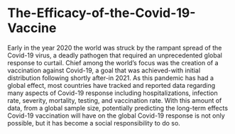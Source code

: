 # The-Efficacy-of-the-Covid-19-Vaccine

Early in the year 2020 the world was struck by the rampant spread of the Covid-19 virus, a deadly pathogen that required an unprecedented global response to curtail. Chief among the world’s focus was the creation of a vaccination against Covid-19, a goal that was achieved-with initial distribution following shortly after-in 2021. As this pandemic has had a global effect, most countries have tracked and reported data regarding many aspects of Covid-19 response including hospitalizations, infection rate, severity, mortality, testing, and vaccination rate. With this amount of data, from a global sample size, potentially predicting the long-term effects Covid-19 vaccination will have on the global Covid-19 response is not only possible, but it has become a social responsibility to do so. 
